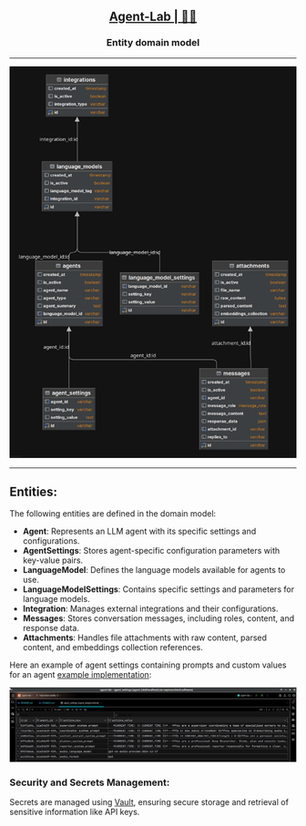 <h2 align="center"><a href="https://github.com/bsantanna/agent-lab">Agent-Lab | 🤖🧪</a></h2>
<h3 align="center">Entity domain model</h3>

---

<div align="center">

![Entity domain model](domain_model_web.png)

</div>

---
## Entities:

The following entities are defined in the domain model:

- **Agent**: Represents an LLM agent with its specific settings and configurations.
- **AgentSettings**: Stores agent-specific configuration parameters with key-value pairs.
- **LanguageModel**: Defines the language models available for agents to use.
- **LanguageModelSettings**: Contains specific settings and parameters for language models.
- **Integration**: Manages external integrations and their configurations.
- **Messages**: Stores conversation messages, including roles, content, and response data.
- **Attachments**: Handles file attachments with raw content, parsed content, and embeddings collection references.

Here an example of agent settings containing prompts and custom values for an agent [example implementation](/08_test_agent_type-multiagent-voice-assistant.ipynb):

<div align="center">

![Agent Settings Example](agent_settings_example.png)

</div>

### Security and Secrets Management:

Secrets are managed using [Vault](VAULT.md), ensuring secure storage and retrieval of sensitive information like API keys.
